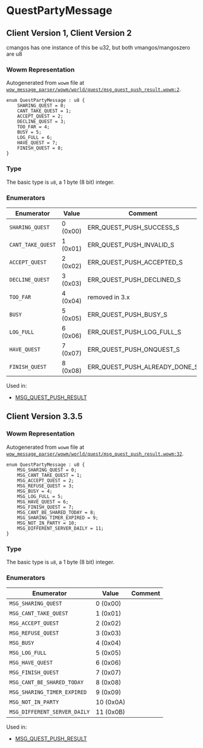 # QuestPartyMessage

## Client Version 1, Client Version 2

cmangos has one instance of this be u32, but both vmangos/mangoszero are u8

### Wowm Representation

Autogenerated from `wowm` file at [`wow_message_parser/wowm/world/quest/msg_quest_push_result.wowm:2`](https://github.com/gtker/wow_messages/tree/main/wow_message_parser/wowm/world/quest/msg_quest_push_result.wowm#L2).

```rust,ignore
enum QuestPartyMessage : u8 {
    SHARING_QUEST = 0;
    CANT_TAKE_QUEST = 1;
    ACCEPT_QUEST = 2;
    DECLINE_QUEST = 3;
    TOO_FAR = 4;
    BUSY = 5;
    LOG_FULL = 6;
    HAVE_QUEST = 7;
    FINISH_QUEST = 8;
}
```
### Type
The basic type is `u8`, a 1 byte (8 bit) integer.
### Enumerators
| Enumerator | Value  | Comment |
| --------- | -------- | ------- |
| `SHARING_QUEST` | 0 (0x00) | ERR_QUEST_PUSH_SUCCESS_S |
| `CANT_TAKE_QUEST` | 1 (0x01) | ERR_QUEST_PUSH_INVALID_S |
| `ACCEPT_QUEST` | 2 (0x02) | ERR_QUEST_PUSH_ACCEPTED_S |
| `DECLINE_QUEST` | 3 (0x03) | ERR_QUEST_PUSH_DECLINED_S |
| `TOO_FAR` | 4 (0x04) | removed in 3.x |
| `BUSY` | 5 (0x05) | ERR_QUEST_PUSH_BUSY_S |
| `LOG_FULL` | 6 (0x06) | ERR_QUEST_PUSH_LOG_FULL_S |
| `HAVE_QUEST` | 7 (0x07) | ERR_QUEST_PUSH_ONQUEST_S |
| `FINISH_QUEST` | 8 (0x08) | ERR_QUEST_PUSH_ALREADY_DONE_S |

Used in:
* [MSG_QUEST_PUSH_RESULT](msg_quest_push_result.md)

## Client Version 3.3.5

### Wowm Representation

Autogenerated from `wowm` file at [`wow_message_parser/wowm/world/quest/msg_quest_push_result.wowm:32`](https://github.com/gtker/wow_messages/tree/main/wow_message_parser/wowm/world/quest/msg_quest_push_result.wowm#L32).

```rust,ignore
enum QuestPartyMessage : u8 {
    MSG_SHARING_QUEST = 0;
    MSG_CANT_TAKE_QUEST = 1;
    MSG_ACCEPT_QUEST = 2;
    MSG_REFUSE_QUEST = 3;
    MSG_BUSY = 4;
    MSG_LOG_FULL = 5;
    MSG_HAVE_QUEST = 6;
    MSG_FINISH_QUEST = 7;
    MSG_CANT_BE_SHARED_TODAY = 8;
    MSG_SHARING_TIMER_EXPIRED = 9;
    MSG_NOT_IN_PARTY = 10;
    MSG_DIFFERENT_SERVER_DAILY = 11;
}
```
### Type
The basic type is `u8`, a 1 byte (8 bit) integer.
### Enumerators
| Enumerator | Value  | Comment |
| --------- | -------- | ------- |
| `MSG_SHARING_QUEST` | 0 (0x00) |  |
| `MSG_CANT_TAKE_QUEST` | 1 (0x01) |  |
| `MSG_ACCEPT_QUEST` | 2 (0x02) |  |
| `MSG_REFUSE_QUEST` | 3 (0x03) |  |
| `MSG_BUSY` | 4 (0x04) |  |
| `MSG_LOG_FULL` | 5 (0x05) |  |
| `MSG_HAVE_QUEST` | 6 (0x06) |  |
| `MSG_FINISH_QUEST` | 7 (0x07) |  |
| `MSG_CANT_BE_SHARED_TODAY` | 8 (0x08) |  |
| `MSG_SHARING_TIMER_EXPIRED` | 9 (0x09) |  |
| `MSG_NOT_IN_PARTY` | 10 (0x0A) |  |
| `MSG_DIFFERENT_SERVER_DAILY` | 11 (0x0B) |  |

Used in:
* [MSG_QUEST_PUSH_RESULT](msg_quest_push_result.md)

